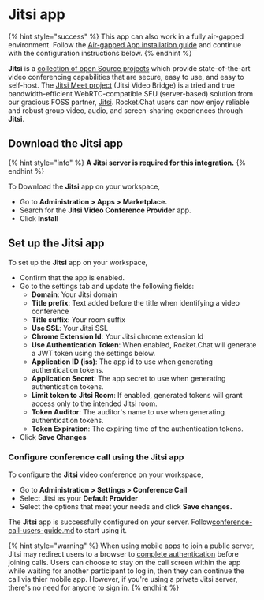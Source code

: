 # Jitsi app

{% hint style="success" %}
This app can also work in a fully air-gapped environment. Follow the [Air-gapped App installation guide](../../../setup-and-configure/rocket.chat-air-gapped-deployment/air-gapped-app-installation.md) and continue with the configuration instructions below.
{% endhint %}

**Jitsi** is a [collection of open Source projects](https://jitsi.github.io/handbook/docs/architecture) which provide state-of-the-art video conferencing capabilities that are secure, easy to use, and easy to self-host. The [Jitsi Meet project](https://jitsi.org/Projects/JitsiMeet) (Jitsi Video Bridge) is a tried and true bandwidth-efficient WebRTC-compatible SFU (server-based) solution from our gracious FOSS partner, [Jitsi](https://jitsi.org). Rocket.Chat users can now enjoy reliable and robust group video, audio, and screen-sharing experiences through **Jitsi**.

## Download the Jitsi app

{% hint style="info" %}
**A Jitsi server is required for this integration.**
{% endhint %}

To Download the **Jitsi** app on your workspace,

* Go to **Administration > Apps > Marketplace.**
* Search for the **Jitsi Video Conference Provider** app.
* Click **Install**

## Set up the Jitsi app&#x20;

To set up the **Jitsi** app on your workspace,

* Confirm that the app is enabled.
* Go to the settings tab and update the following fields:
  * **Domain**: Your Jitsi domain
  * **Title prefix**: Text added before the title when identifying a video conference
  * **Title suffix**: Your room suffix
  * **Use SSL**: Your Jitsi SSL
  * **Chrome Extension Id**: Your Jitsi chrome extension Id
  * **Use Authentication Token**: When enabled, Rocket.Chat will generate a JWT token using the settings below.
  * **Application ID (iss)**: The app id to use when generating authentication tokens.
  * **Application Secret**: The app secret to use when generating authentication tokens.
  * **Limit token to Jitsi Room**: If enabled, generated tokens will grant access only to the intended Jitsi room.
  * **Token Auditor**: The auditor's name to use when generating authentication tokens.
  * **Token Expiration**: The expiring time of the authentication tokens.
* Click **Save Changes**

### Configure conference call using the Jitsi app

To configure the **Jitsi** video conference on your workspace,

* Go to **Administration > Settings > Conference Call**
* Select Jitsi as your **Default Provider**
* Select the options that meet your needs and click **Save changes.**

The **Jitsi** app is successfully configured on your server. Follow[conference-call-users-guide.md](../conference-call-users-guide.md "mention") to start using it.

{% hint style="warning" %}
When using mobile apps to join a public server, Jitsi may redirect users to a browser to [complete authentication](https://jitsi.org/blog/authentication-on-meet-jit-si/) before joining calls. Users can choose to stay on the call screen within the app while waiting for another participant to log in, then they can continue the call via thier mobile app. However, if you're using a private Jitsi server, there's no need for anyone to sign in.
{% endhint %}
